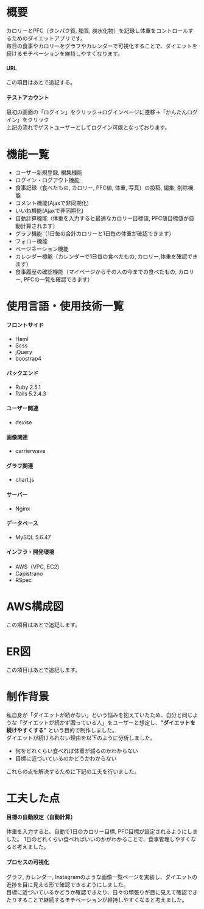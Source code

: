 # 概要
カロリーとPFC（タンパク質, 脂質, 炭水化物）を記録し体重をコントロールするためのダイエットアプリです。   
毎日の食事やカロリーをグラフやカレンダーで可視化することで、ダイエットを続けるモチベーションを維持しやすくなります。  

#### URL
この項目はあとで追記する。
#### テストアカウント
最初の画面の「ログイン」をクリック→ログインページに遷移→「かんたんログイン」をクリック  
上記の流れでゲストユーザーとしてログイン可能となっております。

# 機能一覧
- ユーザー新規登録, 編集機能    
- ログイン・ログアウト機能  
- 食事記録（食べたもの, カロリー, PFC値, 体重, 写真）の投稿, 編集, 削除機能 
- コメント機能(Ajaxで非同期化)
- いいね機能(Ajaxで非同期化)
- 自動計算機能（体重を入力すると最適なカロリー目標値, PFC値目標値が自動計算されます）
- グラフ機能（1日毎の合計カロリーと1日毎の体重が確認できます）
- フォロー機能  
- ページネーション機能
- カレンダー機能（カレンダーで1日毎の食べたもの, カロリー,体重を確認できます）
- 食事履歴の確認機能（マイページからその人の今までの食べたもの, カロリー, PFCの一覧を確認できます）

# 使用言語・使用技術一覧
#### フロントサイド
- Haml  
- Scss  
- jQuery  
- boostrap4  

#### バックエンド
- Ruby 2.5.1  
- Rails 5.2.4.3 

#### ユーザー関連
- devise

#### 画像関連
- carrierwave

#### グラフ関連
- chart.js

#### サーバー
- Nginx

#### データベース
- MySQL 5.6.47  

#### インフラ・開発環境
- AWS（VPC, EC2）
- Capistrano
- RSpec  

# AWS構成図
この項目はあとで追記します。

# ER図  
この項目はあとで追記します。

# 制作背景
私自身が「ダイエットが続かない」という悩みを抱えていたため、自分と同じような「ダイエットが続かず困っている人」をユーザーと想定し、**"ダイエットを続けやすくする"** という目的で制作しました。  
ダイエットが続けられない理由を以下のように分析しました。

- 何をどれくらい食べれば体重が減るのかわからない
- 目標に近づいているのかどうかわからない

これらの点を解決するために下記の工夫を行いました。

# 工夫した点

#### 目標の自動設定（自動計算）
体重を入力すると、自動で1日のカロリー目標, PFC目標が設定されるようにしました。
1日のどれくらい食べればいいのかがわかることで、食事管理しやすくなると考えました。

#### プロセスの可視化
グラフ, カレンダー, Instagramのような画像一覧ページを実装し、ダイエットの進捗を目に見える形で確認できるようにしました。  
目標に近づいているかどうか確認できたり、日々の頑張りが目に見えて確認できたりすることで継続するモチベーションが維持しやすくなると考えました。  
